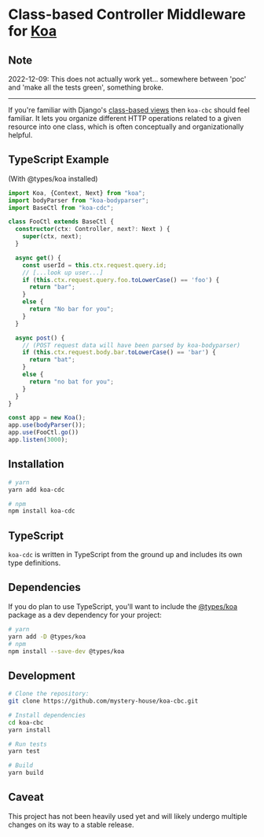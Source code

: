 # Class-based Controller Middleware for [Koa](https://koajs.com)

## Note 
2022-12-09: This does not actually work yet... somewhere between 'poc' and 'make all the tests green', something broke.

-----

If you're familiar with Django's [class-based views](https://docs.djangoproject.com/en/4.1/topics/class-based-views/) then `koa-cbc` should feel familiar. It lets you organize different HTTP operations related to a given resource into one class, which is often conceptually and organizationally helpful.

## TypeScript Example

(With @types/koa installed)

```TypeScript
import Koa, {Context, Next} from "koa";
import bodyParser from "koa-bodyparser";
import BaseCtl from "koa-cdc";

class FooCtl extends BaseCtl {
  constructor(ctx: Controller, next?: Next ) {
    super(ctx, next);
  }

  async get() {
    const userId = this.ctx.request.query.id;
    // [...look up user...]
    if (this.ctx.request.query.foo.toLowerCase() == 'foo') {
      return "bar";
    }
    else {
      return "No bar for you";
    }
  }

  async post() {
    // (POST request data will have been parsed by koa-bodyparser)
    if (this.ctx.request.body.bar.toLowerCase() == 'bar') {
      return "bat";
    }
    else {
      return "no bat for you";
    }
  }
}

const app = new Koa();
app.use(bodyParser());
app.use(FooCtl.go())
app.listen(3000);
```

## Installation

```Bash
# yarn
yarn add koa-cdc

# npm
npm install koa-cdc
```

## TypeScript

`koa-cdc` is written in TypeScript from the ground up and includes its own type definitions.

## Dependencies

If you do plan to use TypeScript, you'll want to include the [@types/koa](https://www.npmjs.com/package/@types/koa) package as a dev dependency for your project:

```Bash
# yarn
yarn add -D @types/koa
# npm
npm install --save-dev @types/koa
```

## Development

```bash
# Clone the repository:
git clone https://github.com/mystery-house/koa-cbc.git

# Install dependencies
cd koa-cbc
yarn install

# Run tests
yarn test

# Build
yarn build
```

## Caveat

This project has not been heavily used yet and will likely undergo multiple changes on its way to a stable release.
